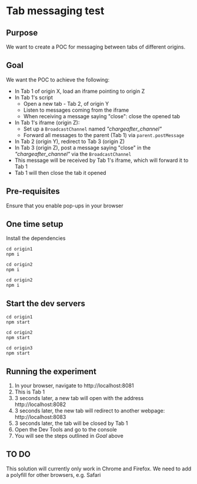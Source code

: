 # Tab messaging test

## Purpose
We want to create a POC for messaging between tabs of different origins.

## Goal
We want the POC to achieve the following:
* In Tab 1 of origin X, load an iframe pointing to origin Z
* In Tab 1's script
    * Open a new tab - Tab 2, of origin Y
    * Listen to messages coming from the iframe
    * When receiving a message saying "close": close the opened tab
* In Tab 1's iframe (origin Z):
    * Set up a `BroadcastChannel` named *"chargeafter_channel"*
    * Forward all messages to the parent (Tab 1) via `parent.postMessage`
* In Tab 2 (origin Y), redirect to Tab 3 (origin Z)
* In Tab 3 (origin Z), post a message saying "close" in the *"chargeafter_channel"* via the `BroadcastChannel`
* This message will be received by Tab 1's iframe, which will forward it to Tab 1
* Tab 1 will then close the tab it opened

## Pre-requisites
Ensure that you enable pop-ups in your browser

## One time setup
Install the dependencies
```
cd origin1
npm i
```

```
cd origin2
npm i
```

```
cd origin2
npm i
```

## Start the dev servers
```
cd origin1
npm start
```

```
cd origin2
npm start
```

```
cd origin3
npm start
```

## Running the experiment
1. In your browser, navigate to http://localhost:8081
1. This is Tab 1
1. 3 seconds later, a new tab will open with the address http://localhost:8082
1. 3 seconds later, the new tab will redirect to another webpage: http://localhost:8083
1. 3 seconds later, the tab will be closed by Tab 1
1. Open the Dev Tools and go to the console
1. You will see the steps outlined in *Goal* above

## TO DO
This solution will currently only work in Chrome and Firefox. We need to add a polyfill for other browsers, e.g. Safari